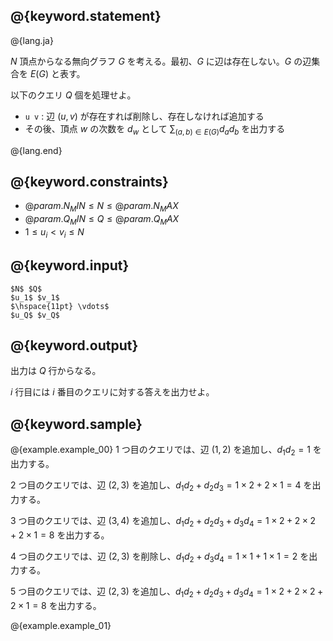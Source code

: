 ## @{keyword.statement}

@{lang.ja}

$N$ 頂点からなる無向グラフ $G$ を考える。最初、$G$ に辺は存在しない。$G$ の辺集合を $E(G)$ と表す。

以下のクエリ $Q$ 個を処理せよ。

- `u v` : 辺 $(u, v)$ が存在すれば削除し、存在しなければ追加する
- その後、頂点 $w$ の次数を $d_w$ として $\displaystyle \sum_{(a, b) \in E(G)} d_a d_b$ を出力する

@{lang.end}

## @{keyword.constraints}
- $@{param.N_MIN} \leq N \leq @{param.N_MAX}$
- $@{param.Q_MIN} \leq Q \leq @{param.Q_MAX}$
- $1 \leq u_i \lt v_i \leq N$

## @{keyword.input}

```
$N$ $Q$
$u_1$ $v_1$
$\hspace{11pt} \vdots$
$u_Q$ $v_Q$
```

## @{keyword.output}

出力は $Q$ 行からなる。

$i$ 行目には $i$ 番目のクエリに対する答えを出力せよ。

## @{keyword.sample}

@{example.example_00}
$1$ つ目のクエリでは、辺 $(1, 2)$ を追加し、$d_1 d_2 = 1$ を出力する。

$2$ つ目のクエリでは、辺 $(2, 3)$ を追加し、$d_1 d_2 + d_2 d_3 = 1 \times 2 + 2 \times 1 = 4$ を出力する。

$3$ つ目のクエリでは、辺 $(3, 4)$ を追加し、$d_1 d_2 + d_2 d_3 + d_3 d_4 = 1 \times 2 + 2 \times 2 + 2 \times 1 = 8$ を出力する。

$4$ つ目のクエリでは、辺 $(2, 3)$ を削除し、$d_1 d_2 + d_3 d_4 = 1 \times 1 + 1 \times 1 = 2$ を出力する。

$5$ つ目のクエリでは、辺 $(2, 3)$ を追加し、$d_1 d_2 + d_2 d_3 + d_3 d_4 = 1 \times 2 + 2 \times 2 + 2 \times 1 = 8$ を出力する。

@{example.example_01}
